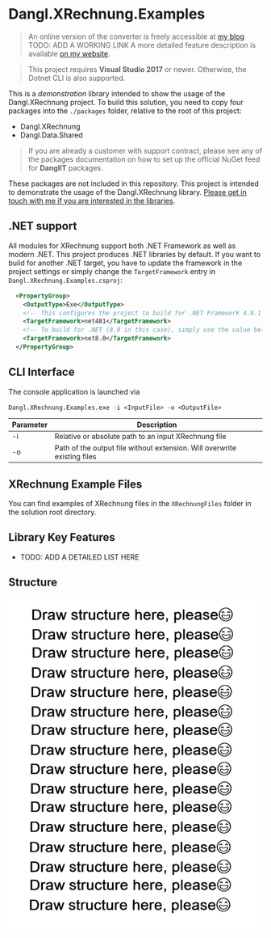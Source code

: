 # Dangl.XRechnung.Examples

> An online version of the converter is freely accessible at [my blog](https://blog.dangl.me/xrechnung-converter/)  TODO: ADD A WORKING LINK
> A more detailed feature description is available [on my website](https://www.dangl-it.com/products/xrechnung/).

> This project requires **Visual Studio 2017** or newer. Otherwise, the Dotnet CLI is also supported.

This is a _demonstration_ library intended to show the usage of the Dangl.XRechnung project.
To build this solution, you need to copy four packages into the `./packages` folder, relative to the root of this project:
* Dangl.XRechnung
* Dangl.Data.Shared

> If you are already a customer with support contract, please see any of the packages documentation on how to set up the official NuGet feed for **DanglIT** packages.

These packages are not included in this repository.
This project is intended to demonstrate the usage of the Dangl.XRechnung library.
[Please get in touch with me if you are interested in the libraries](https://www.dangl-it.com/contact/?message=I%27m+interested+in+Dangl.XRechnung.+Please+contact+me.).

## .NET support

All modules for XRechnung support both .NET Framework as well as modern .NET. This project produces .NET libraries by default. If you want to build for another .NET target, you have to update the framework in the project settings or simply change the `TargetFramework` entry in `Dangl.XRechnung.Examples.csproj`:

```xml
  <PropertyGroup>
    <OutputType>Exe</OutputType>
    <!-- This configures the project to build for .NET Framework 4.8.1 -->
    <TargetFramework>net481</TargetFramework>
    <!-- To build for .NET (8.0 in this case), simply use the value below -->
    <TargetFramework>net8.0</TargetFramework>
  </PropertyGroup>
```

## CLI Interface

The console application is launched via

    Dangl.XRechnung.Examples.exe -i <InputFile> -o <OutputFile>

| Parameter | Description |
|-----------|-------------|
| -i | Relative or absolute path to an input XRechnung file |
| -o | Path of the output file without extension. Will overwrite existing files |

## XRechnung Example Files

You can find examples of XRechnung files in the `XRechnungFiles` folder in the solution root directory.

## Library Key Features

* TODO: ADD A DETAILED LIST HERE

## Structure

![Library Structure](docs/structure.png)
